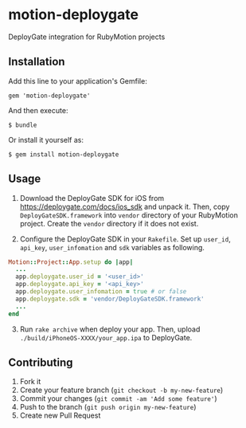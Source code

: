 # motion-deploygate

DeployGate integration for RubyMotion projects

## Installation

Add this line to your application's Gemfile:

    gem 'motion-deploygate'

And then execute:

    $ bundle

Or install it yourself as:

    $ gem install motion-deploygate

## Usage

1. Download the DeployGate SDK for iOS from https://deploygate.com/docs/ios_sdk and unpack it. Then, copy `DeployGateSDK.framework` into `vendor` directory of your RubyMotion project. Create the `vendor` directory if it does not exist.

2. Configure the DeployGate SDK in your `Rakefile`. Set up `user_id`, `api_key`, `user_infomation` and `sdk` variables as following.

```ruby
Motion::Project::App.setup do |app|
  ...
  app.deploygate.user_id = '<user_id>'
  app.deploygate.api_key = '<api_key>'
  app.deploygate.user_infomation = true # or false
  app.deploygate.sdk = 'vendor/DeployGateSDK.framework'
  ...
end
```

3. Run `rake archive` when deploy your app. Then, upload `./build/iPhoneOS-XXXX/your_app.ipa` to DeployGate.

## Contributing

1. Fork it
2. Create your feature branch (`git checkout -b my-new-feature`)
3. Commit your changes (`git commit -am 'Add some feature'`)
4. Push to the branch (`git push origin my-new-feature`)
5. Create new Pull Request

